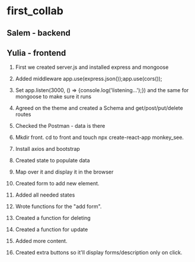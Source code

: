 # first_collab
## Salem - backend
## Yulia - frontend

1. First we created server.js and installed express and mongoose
2. Added middleware app.use(express.json());app.use(cors());
3. Set app.listen(3000, () => {console.log('listening...');}) and the same for mongoose to make sure it runs
4. Agreed on the theme and created a Schema and get/post/put/delete routes
5. Checked the Postman - data is there

6. Mkdir front. cd to front and touch npx create-react-app monkey_see.
7. Install axios and bootstrap
8. Created state to populate data
9. Map over it and display it in the browser
10. Created form to add new element.
11. Added all needed states
12. Wrote functions for the "add form".
13. Created a function for deleting
14. Created a function for update
15. Added more content.
16. Created extra buttons so it'll display forms/description only on click.
